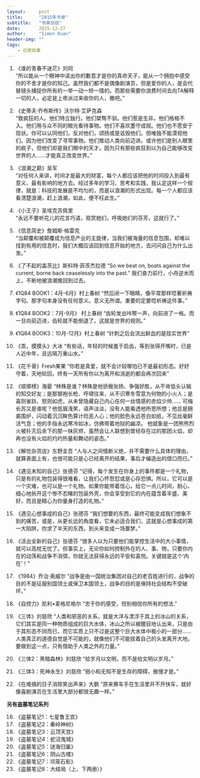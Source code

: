 ```yaml
---
layout:     post
title:      "2015年书单"
subtitle:   "书单总结"
date:       2015-12-27
author:     "Simon Duan"
header-img: ""
tags:
    - 日常琐事
---
```


1. 《谁的青春不迷茫》刘同    
“所以能从一个眼神中读出你的歉意才是你的真命天子，能从一个拥抱中感受你的不舍才是你的知己。虽然我们都不是偶像剧演员，但是爱你的人，是会代替镜头捕捉你所有的一举一动一矫一情的。而那些需要你浪费时间去向TA解释一切的人，必定是上帝派过来收你的人，撤吧。”

2. 《史蒂夫·乔布斯传》沃尔特·艾萨克森    
“致疯狂的人。他们特立独行。他们桀骜不驯。他们惹是生非。他们格格不入。他们用与众不同的眼光看待事物。他们不喜欢墨守成规。他们也不愿安于现状。你可以认同他们，反对他们，颂扬或是诋毁他们。但唯独不能漠视他们。因为他们改变了寻常事物。他们推动人类向前迈进。或许他们是别人眼里的疯子，但他们却是我们眼中的天才。因为只有那些疯狂到以为自己能够改变世界的人……才能真正改变世界。”

3. 《浪潮之巅》吴军    
“对任何人来讲，时间才是最大的财富，每个人都应该把他的时间投入到最有意义、最有影响的地方去。经过多年的学习、思考和实践，我认定这样一个规律，就是：科技的发展是不均匀的，而是以浪潮的形式出现。每一个人都应该看清楚浪潮，赶上浪潮，如此，便不枉此生。”

4. 《小王子》圣埃克苏佩里      
“永远不要听花儿的花言巧语，观赏她们，呼吸她们的芬芳，这就行了。”

5. 《信息简史》詹姆斯·格雷克    
“当颠覆和被颠覆成为信息产业的主旋律，当我们被海量的信息包围，却难以找到有用的信息时，我们大概应该回到信息开始的地方，去问问自己为什么出发。”

6. 《了不起的盖茨比》斯科特·菲茨杰拉德
“So we beat on, boats against the current, borne back ceaselessly into the past.”
我们奋力前行，小舟逆水而上，不断地被浪潮推回到过去。

7. 《1Q84 BOOK1：4月-6月》村上春树
“然后闭一下眼睛，像平常那样唸著祈祷字句。那字句本身没有任何意义。意义无所谓。重要的定要唸祈祷这件事。”

8. 《1Q84 BOOK2：7月-9月》 村上春树
“齿轮发出咔嚓一声，向前进了一格。而一旦向前迈进，齿轮就不能倒退了。这就是世界的规则。”

9. 《1Q84 BOOK3：10月-12月》村上春树
“针刺之后会流出鲜血的是现实世界”

10. 《乖，摸摸头》大冰
“有些话，年轻的时候羞于启齿，等到张得开嘴时，已是人近中年，且远隔万重山水。”

11. 《花千骨》Fresh果果
“你若是真爱，就不会计较哪怕已不是最初形态。好好守着，天地轮回，终有一天所有你以为离开和消逝的都会再次回来”

12. 《琅琊榜》海晏
“林殊是谁？林殊是他骄傲张扬、争强好胜，从不肯低头认输的知交好友；是那银袍长枪、呼啸往来，从不识寒冬雪意为何物的小火人；是喜则雀跃、怒则如虎，从未曾隐藏自己内心任何一丝情感的赤焰少帅…… 可梅长苏又是谁呢？他低眉浅笑，语声淡淡，没有人能看透他所思所想；他总是拥裘围炉，闪动着沉沉眸色算计险恶人心；他的脸色永远苍白如纸，不见丝毫鲜活气息；他的手指永远寒冷如冰，仿佛带着地狱的幽凉。 他就象是一团熊熊烈火被扑灭后余下的那一抹灰烬，虽然会让人联想到曾经存在过的那团火焰，却再也没有火焰的灼灼热量和舞动的姿态。”

13. 《解忧杂货店》东野圭吾
“人与人之间情断义绝，并不需要什么具体的理由。就算表面上有，也很可能只是心已经离开的结果，事后才编造出的借口而已。”

14. 《遇见未知的自己》张德芬
“记得，每个发生在你身上的事件都是一个礼物，只是有的礼物包装得很难看，让我们心怀怨怼或是心存恐惧。所以，它可以是一个灾难，也可以是一个礼物。如果你能带着信心，给它一点儿时间，耐心、细心地拆开这个惨不忍睹的包装外壳，你会享受到它的内在蕴含着丰盛、美好，而且是精心为你量身打造的礼物。”

15. 《遇见心想事成的自己》张德芬
“我们想要的东西，最终可能变成我们想象不到的痛苦，或是，从更长远的角度看，它未必适合我们，这就是心想事成的第一大陷阱，你求了半天的东西，到头来变成一场噩梦。”

16. 《活出全新的自己》张德芬
“很多人以为只要他们能掌控生活中的大小事情，就可以高枕无忧了。但事实上，无论你如何控制外在的人、事、物，只要你内在的动荡和战争不消弭，你就无法获得永远的平安和喜悦。关键就是这个‘内在’！”

18. 《1984》乔治·奥威尔
“战争是由一国统治集团对自己的老百姓进行的，战争的目的不是征服别国领土或保卫本国领土，战争的目的是保持社会结构不受破坏。”

15. 《自控力》凯利•麦格尼格尔
“忠于你的感受，但别相信你所有的想法.”

24. 《三体》刘慈欣
“人类和邪恶的关系，就是大洋与漂浮于其上的冰山的关系，它们其实是同一种物质组成的巨大水体，冰山之所以被醒目地认出来，只是由于其形态不同而已，而它实质上只不过是这整个巨大水体中极小的一部分……人类真正的道德自觉是不可能的，就像他们不可能拔着自己的头发离开大地。要做到这一点，只有借助于人类之外的力量。”

25. 《三体2：黑暗森林》刘慈欣
“给岁月以文明，而不是给文明以岁月。”

26. 《三体3：死神永生》刘慈欣
“弱小和无知不是生存的障碍，傲慢才是。”

27. 《在难搞的日子消除笑出声来》大鹏
“原来赛车手在生活里并不开快车，就好像喜剧演员在生活里大部分都很无趣一样。”

<b>另有盗墓笔记系列</b>

16. 《盗墓笔记1：七星鲁王宫》
17. 《盗墓笔记2：秦岭神树》
18. 《盗墓笔记3：云顶天宫》
19. 《盗墓笔记4：蛇沼鬼城》
20. 《盗墓笔记5：谜海归巢》
21. 《盗墓笔记6：阴山古楼》
22. 《盗墓笔记7：邛笼石影》
23. 《盗墓笔记8：大结局（上、下两册）》
